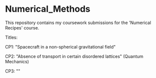 # Numerical_Methods
This repository contains my coursework submissions for the 'Numerical Recipes' course.

Titles:

CP1: "Spacecraft in a non-spherical gravitational field"

CP2: "Absence of transport in certain disordered lattices" (Quantum Mechanics)

CP3: ""
